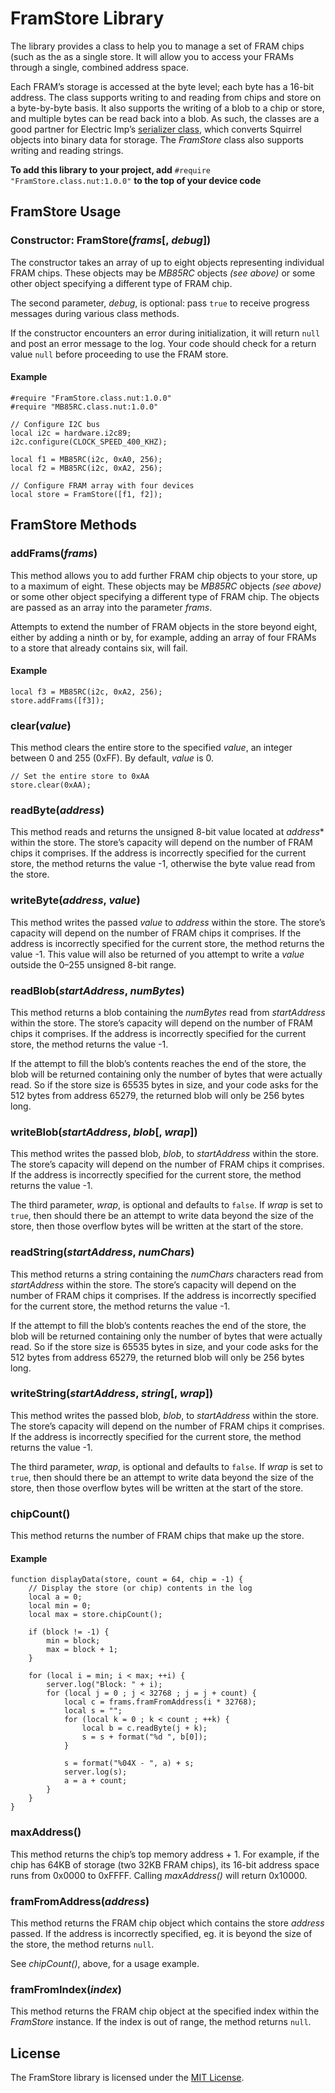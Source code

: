 # FramStore Library

The library provides a class to help you to manage a set of FRAM chips (such as the as a single store. It will allow you to access your FRAMs through a single, combined address space.

Each FRAM’s storage is accessed at the byte level; each byte has a 16-bit address. The class supports writing to and reading from chips and store on a byte-by-byte basis. It also supports the writing of a blob to a chip or store, and multiple bytes can be read back into a blob. As such, the classes are a good partner for Electric Imp’s [serializer class](https://electricimp.com/docs/libraries/utilities/), which converts Squirrel objects into binary data for storage. The *FramStore* class also supports writing and reading strings.

**To add this library to your project, add** `#require "FramStore.class.nut:1.0.0"` **to the top of your device code**

## FramStore Usage

### Constructor: FramStore(*frams*[, *debug*])

The constructor takes an array of up to eight objects representing individual FRAM chips. These objects may be *MB85RC* objects *(see above)* or some other object specifying a different type of FRAM chip.

The second parameter, *debug*, is optional: pass `true` to receive progress messages during various class methods.

If the constructor encounters an error during initialization, it will return `null` and post an error message to the log. Your code should check for a return value `null` before proceeding to use the FRAM store.

#### Example

```
#require "FramStore.class.nut:1.0.0"
#require "MB85RC.class.nut:1.0.0"

// Configure I2C bus
local i2c = hardware.i2c89;
i2c.configure(CLOCK_SPEED_400_KHZ);

local f1 = MB85RC(i2c, 0xA0, 256);
local f2 = MB85RC(i2c, 0xA2, 256);

// Configure FRAM array with four devices
local store = FramStore([f1, f2]);
```

## FramStore Methods

### addFrams(*frams*)

This method allows you to add further FRAM chip objects to your store, up to a maximum of eight. These objects may be *MB85RC* objects *(see above)* or some other object specifying a different type of FRAM chip. The objects are passed as an array into the parameter *frams*. 

Attempts to extend the number of FRAM objects in the store beyond eight, either by adding a ninth or by, for example, adding an array of four FRAMs to a store that already contains six, will fail.

#### Example

```
local f3 = MB85RC(i2c, 0xA2, 256);
store.addFrams([f3]);
```

### clear(*value*)

This method clears the entire store to the specified *value*, an integer between 0 and 255 (0xFF). By default, *value* is 0.

```
// Set the entire store to 0xAA
store.clear(0xAA);
```

### readByte(*address*)

This method reads and returns the unsigned 8-bit value located at *address** within the store. The store’s capacity will depend on the number of FRAM chips it comprises. If the address is incorrectly specified for the current store, the method returns the value -1, otherwise the byte value read from the store.

### writeByte(*address*, *value*)

This method writes the passed *value* to *address* within the store. The store’s capacity will depend on the number of FRAM chips it comprises. If the address is incorrectly specified for the current store, the method returns the value -1. This value will also be returned of you attempt to write a *value* outside the 0&ndash;255 unsigned 8-bit range.

### readBlob(*startAddress*, *numBytes*)

This method returns a blob containing the *numBytes* read from *startAddress* within the store. The store’s capacity will depend on the number of FRAM chips it comprises. If the address is incorrectly specified for the current store, the method returns the value -1.

If the attempt to fill the blob’s contents reaches the end of the store, the blob will be returned containing only the number of bytes that were actually read. So if the store size is 65535 bytes in size, and your code asks for the 512 bytes from address 65279, the returned blob will only be 256 bytes long.

### writeBlob(*startAddress*, *blob*[, *wrap*])

This method writes the passed blob, *blob*, to *startAddress* within the store. The store’s capacity will depend on the number of FRAM chips it comprises. If the address is incorrectly specified for the current store, the method returns the value -1.

The third parameter, *wrap*, is optional and defaults to `false`. If *wrap* is set to `true`, then should there be an attempt to write data beyond the size of the store, then those overflow bytes will be written at the start of the store.

### readString(*startAddress*, *numChars*)

This method returns a string containing the *numChars* characters read from *startAddress* within the store. The store’s capacity will depend on the number of FRAM chips it comprises. If the address is incorrectly specified for the current store, the method returns the value -1.

If the attempt to fill the blob’s contents reaches the end of the store, the blob will be returned containing only the number of bytes that were actually read. So if the store size is 65535 bytes in size, and your code asks for the 512 bytes from address 65279, the returned blob will only be 256 bytes long.

### writeString(*startAddress*, *string*[, *wrap*])

This method writes the passed blob, *blob*, to *startAddress* within the store. The store’s capacity will depend on the number of FRAM chips it comprises. If the address is incorrectly specified for the current store, the method returns the value -1.

The third parameter, *wrap*, is optional and defaults to `false`. If *wrap* is set to `true`, then should there be an attempt to write data beyond the size of the store, then those overflow bytes will be written at the start of the store.

### chipCount()

This method returns the number of FRAM chips that make up the store.

#### Example

```
function displayData(store, count = 64, chip = -1) {
	// Display the store (or chip) contents in the log
    local a = 0;
    local min = 0;
    local max = store.chipCount();

    if (block != -1) {
        min = block;
        max = block + 1;
    }

    for (local i = min; i < max; ++i) {
        server.log("Block: " + i);
        for (local j = 0 ; j < 32768 ; j = j + count) {
            local c = frams.framFromAddress(i * 32768);
            local s = "";
            for (local k = 0 ; k < count ; ++k) {
                local b = c.readByte(j + k);
                s = s + format("%d ", b[0]);
            }

            s = format("%04X - ", a) + s;
            server.log(s);
            a = a + count;
        }
    }
}
```

### maxAddress()

This method returns the chip’s top memory address + 1. For example, if the chip has 64KB of storage (two 32KB FRAM chips), its 16-bit address space runs from 0x0000 to 0xFFFF. Calling *maxAddress()* will return 0x10000.
 
### framFromAddress(*address*)

This method returns the FRAM chip object which contains the store *address* passed. If the address is incorrectly specified, eg. it is beyond the size of the store, the method returns `null`.

See *chipCount()*, above, for a usage example.

### framFromIndex(*index*)

This method returns the FRAM chip object at the specified index within the *FramStore* instance. If the index is out of range, the method returns `null`.

## License

The FramStore library is licensed under the [MIT License](https://github.com/electricimp/FramStore/blob/master/LICENSE).

